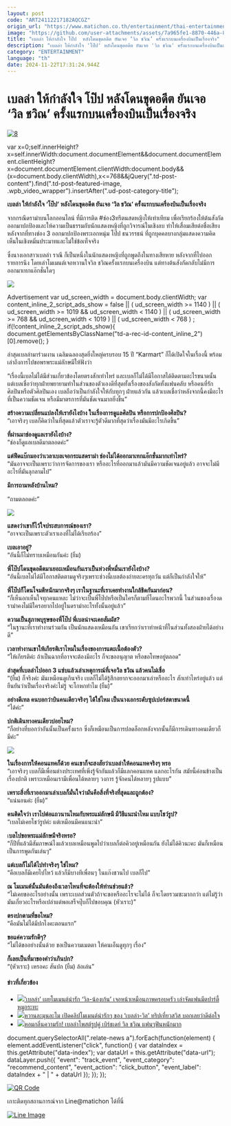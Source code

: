 ```yaml
---
layout: post
code: "ART24112217182AQCGZ"
origin_url: "https://www.matichon.co.th/entertainment/thai-entertainment/news_4915338"
image: "https://github.com/user-attachments/assets/7a965fe1-8870-446a-8fdf-7354f53a6749"
title: "เบลล่า ให้กำลังใจ โป๊ป  หลังโดนขุดอดีต ยันเจอ ‘วิล ชวิณ’ ครั้งแรกบนเครื่องบินเป็นเรื่องจริง"
description: "เบลล่า ให้กำลังใจ 'โป๊ป' หลังโดนขุดอดีต ยันเจอ 'วิล ชวิณ' ครั้งแรกบนเครื่องบินเป็นเรื่องจริง"
category: "ENTERTAINMENT"
language: "th"
date: 2024-11-22T17:31:24.944Z
---
```


# เบลล่า ให้กำลังใจ โป๊ป  หลังโดนขุดอดีต ยันเจอ ‘วิล ชวิณ’ ครั้งแรกบนเครื่องบินเป็นเรื่องจริง

[![](https://www.matichon.co.th/wp-content/uploads/2024/11/8-29.jpg "8")](https://www.matichon.co.th/wp-content/uploads/2024/11/8-29.jpg)

var x=0;self.innerHeight?x=self.innerWidth:document.documentElement&&document.documentElement.clientHeight?x=document.documentElement.clientWidth:document.body&&(x=document.body.clientWidth),x<=768&&jQuery(".td-post-content").find(".td-post-featured-image, .wpb\_video\_wrapper").insertAfter(".ud-post-category-title");

**เบลล่า ให้กำลังใจ ‘โป๊ป’ หลังโดนขุดอดีต ยันเจอ ‘วิล ชวิณ’ ครั้งแรกบนเครื่องบินเป็นเรื่องจริง**

จากกรณีดราม่าบนโลกออนไลน์ ที่มีการติด #ช่อง3ทรีตนสดหญิงให้เท่าเทียม เพื่อเรียกร้องให้ต้นสังกัดออกมาปกป้องและให้ความเป็นธรรมกับนักแสดงหญิงที่ถูกวิจารณ์ในเชิงลบ ทำให้เสื่อมเสียต่อชื่อเสียง หลังจากที่ทางช่อง 3 ออกมาปกป้องพระเอกหนุ่ม โป๊ป ธนวรรธน์ ที่ถูกบุคคลบางกลุ่มแสดงความคิดเห็นในเชิงหมิ่นประมาทและไม่ใช่ข้อเท็จจริง

ซึ่งนางเอกสาวเบลล่า ราณี ก็เป็นหนึ่งในนักแสดงหญิงที่ถูกพูดถึงในทางเสียหาย หลังจากที่ไปออกรายการนึง โดยเล่าโมเมนต์เจอหวานใจวิล ชวิณครั้งแรกบนเครื่องบิน แต่ทางต้นสังกัดกลับไม่มีการออกมาเทกแอ๊กชั่นใดๆ

![](https://www.matichon.co.th/wp-content/uploads/2024/11/S__19963964_0-scaled.jpg)

Advertisement var ud\_screen\_width = document.body.clientWidth; var content\_inline\_2\_script\_ads\_show = false || ( ud\_screen\_width >= 1140 ) || ( ud\_screen\_width >= 1019 && ud\_screen\_width < 1140 ) || ( ud\_screen\_width >= 768 && ud\_screen\_width < 1019 ) || ( ud\_screen\_width < 768 ) ; if(!content\_inline\_2\_script\_ads\_show){ document.getElementsByClassName("td-a-rec-id-content\_inline\_2")\[0\].remove(); }

ล่าสุดเบลล่ามาร่วมงาน เฉลิมฉลองสุดยิ่งใหญ่ครบรอบ 15 ปี “Karmart” ก็ได้เปิดใจในเรื่องนี้ พร้อมเล่าถึงการไปขอพรพระแม่ลักษมีให้ฟังว่า

“เรื่องนี้เบลไม่ได้มีส่วนเกี่ยวข้องโดยตรงสักเท่าไหร่ และเบลก็ไม่ได้มีโอกาสได้ติดตามอะไรขนาดนั้น แต่เบลเชื่อว่าทุกฝ่ายพยายามทำในส่วนของตัวเองดีที่สุดทั้งเรื่องของสังกัดทั้งแฟนคลับ หรือคนที่รักศิลปินหรือตัวศิลปินเอง เบลถือว่าเป็นกำลังใจให้กับทุกๆ ฝ่ายแล้วกัน แล้วเบลเชื่อว่าหลังจากนี้คงมีอะไรที่เป็นความชัดเจน หรือมีมาตรการที่มันชัดเจนมากยิ่งขึ้น”

**สร้างความเปลี่ยนแปลงให้เรายังไงบ้าง ในเรื่องการดูแลศิลปิน หรือการปกป้องศิลปิน?**  
“เอาจริงๆ เบลก็คิดว่าในที่สุดแล้วตัวเราจะรู้ตัวดีมากที่สุดว่าเรื่องมันมีอะไรเกิดขึ้น”

**ที่ผ่านมาช่องดูแลเรายังไงบ้าง?**  
“ช่องก็ดูแลเบลดีมาตลอดค่ะ”

**แต่ฟีดแบ๊กมองว่าเวลาเบลเจอกระแสดราม่า ช่องไม่ได้ออกมาเทกแอ๊กชั่นมากเท่าไหร่?**  
“มันอาจจะเป็นเพราะว่าการจัดการของเรา หรืออะไรที่ออกมาแล้วมันมีความชัดเจนอยู่แล้ว อาจจะไม่มีอะไรที่มันลุกลามไป”

**มีการถามหลังบ้านไหม?**

“ถามตลอดค่ะ”

![](https://www.matichon.co.th/wp-content/uploads/2024/11/S__19963967_0-scaled.jpg)

**แสดงว่าเขาก็ไว้ใจประสบการณ์ของเรา?**  
“อาจจะเป็นเพราะตัวเราเองที่ไม่ได้เรียกร้อง”

**เบลเอาอยู่?**  
“อันนี้ก็ไม่ทราบเหมือนกันค่ะ (ยิ้ม)

**พี่โป๊ปโดนขุดอดีตมาเยอะเหมือนกันเราเป็นห่วงพี่หมื่นเรายังไงบ้าง?**  
“อันนี้เบลไม่ได้มีโอกาสติดตามดูจริงๆเพราะช่วงนี้เบลต้องถ่ายละครทุกวัน แต่ก็เป็นกำลังใจให้”

**พี่โป๊ปก็โดนโจมตีหนักมากจริงๆ เราในฐานะที่เราเคยทำงานใกล้ชิดกันมาก่อน?**  
“ก็เห็นอกเห็นใจทุกคนแหละ ไม่ว่าจะเป็นพี่โป๊ปหรือเป็นใครก็ตามที่โดนอะไรพวกนี้ ในส่วนของเรื่องดราม่าคงไม่มีใครอยากไปอยู่ในดราม่าอะไรทั้งนั้นอยู่แล้ว”

**ความเป็นสุภาพบุรุษของพี่โป๊ป พี่เบลน่าจะเคยสัมผัส?**  
“ในฐานะที่เราทำงานร่วมกัน เป็นนักแสดงเหมือนกัน เขาเรียกว่าเราทำหน้าที่ในส่วนทั้งสองฝ่ายได้อย่างดี”

**เวลาทำงานเขาให้เกียรติเราไหมในเรื่องของการแตะเนื้อต้องตัว?**  
“ให้เกียรติค่ะ ถ้าเป็นฉากที่อาจจะต้องมีอะไร ก็จะขออนุญาต หรือขอโทษอยู่ตลอด”

**ล่าสุดที่เบลล่าไปออก 3 แซ่บแล้วเล่าเหตุการณ์ที่เจอวิล ชวิณ แล้วคนไม่เชื่อ**  
“(ยิ้ม) ก็จริงค่ะ มันเหมือนดูเกินจริง เบลก็ไม่ได้รู้สึกอยากจะออกมาเล่าหรืออะไร สักเท่าไหร่อยู่แล้ว แต่ยืนยันว่าเป็นเรื่องจริงค่ะไม่รู้ จะโกหกทำไม (ยิ้ม)”

**อย่างดีเทล คนบอกว่าบินคนเดียวจริงๆ ได้ใช่ไหม เป็นนางเอกระดับซุปเปอร์สตาขนาดนี้**  
“ได้ค่ะ”

**ปกติเดินทางคนเดียวบ่อยไหม?**  
“ก็อย่างที่บอกว่าอันนั้นเป็นครั้งแรก ซึ่งก็เหมือนเป็นการปลดล็อกหลังจากนั้นก็มีการเดินทางคนเดียวก็มีค่ะ”

![](https://www.matichon.co.th/wp-content/uploads/2024/11/S__19963969_0-scaled.jpg)

**ในเรื่องการให้คอนแทคก็ด้วย คนเขาก็จะสงสัยว่าเบลล่าให้คอนแทคจริงๆ หรอ**  
“เอาจริงๆ เบลก็มีเพื่อนต่างประเทศที่เพิ่งรู้จักกันแล้วก็มีแลกคอนแทค แลกอะไรกัน สมัยนี้ค่อนข้างเป็นเรื่องปกติ เพราะเหมือนเรามีเพื่อนได้หลายๆ วงการ รู้จักคนได้หลายๆ รูปแบบ”

**เพราะสิ่งที่เราออกมาเล่าเบลก็มั่นใจว่ามันคือสิ่งที่จริงที่สุดและถูกต้อง?**  
“แน่นอนค่ะ (ยิ้ม)”

**คนติดใจว่า เราไปต่อแถวนานไหมกับพระแม่ลักษมี มีวิธีแนะนำไหม แบบโชว์รูป?**  
“เบลไม่เคยโชว์รูปค่ะ แต่เหมือนมีคนแนะนำ”

เ**บลไปขอพระแม่ลักษมีจริงหรอ?**  
“ก็ปีที่แล้วมีสัมภาษณ์ไงแล้วเบลเหมือนพูดไปว่าเบลก็ต่อคิวอยู่เหมือนกัน ยังไม่ได้คิวนะคะ มันก็เหมือนเป็นการพูดกันเล่นๆ”

**แต่เบลก็ไม่ได้ไปทำจริงๆ ใช่ไหม?**  
“คือเบลก็มีเคยไปไหว้ แล้วก็มีบางทีเพื่อนๆ ในแก๊งชวนไป เบลก็ไป”

**ณ โมเมนต์นั้นมันต้องถึงเวลาไหนที่จะต้องให้ท่านช่วยแล้ว?**  
“ไม่เคยขออะไรอย่างนั้น เพราะเบลส่วนตัวถ้าจะขอหรืออะไรจะไม่ได้ ก็จะโดยรวมซะมากกว่า แต่ไม่รู้ว่ามันเกี่ยวอะไรหรือเปล่าแต่พอเสร็จปุ๊บก็ไปขอบคุณ (หัวเราะ)”

**ตรงปกตามที่ขอไหม?**  
“คือมันไม่ได้มีปกไงคะตอนแรก”

**ขอแค่ความรักดีๆ?**  
“ไม่ได้ขออย่างนั้นด้วย ขอเป็นความเมตตา ให้คนเอ็นดูทุกๆ เรื่อง”

**ก็เลยเป็นที่มาของคำว่าเกินปก?**  
“(หัวเราะ) เหรอคะ สันปก (ยิ้ม) ล้อเล่น”

#### ข่าวที่เกี่ยวข้อง

*   [![](https://www.matichon.co.th/wp-content/uploads/2024/11/2-3.jpg)‘เบลล่า’ เผยโมเมนต์น่ารัก ‘วิล-น้องเก้น’ เจอหน้าเหมือนภาพครอบครัว เล่าจัดแฟนมีตปาร์ตี้หมูกระทะ](https://www.matichon.co.th/entertainment/news_4877603)
*   [![](https://www.matichon.co.th/wp-content/uploads/2024/09/2-216.jpg)หวานละมุนละไม เปิดคลิปโมเมนต์น่ารักๆ ของ ‘เบลล่า-วิล’ ทริปเที่ยวสวิส บอกเลยว่าดีต่อใจ](https://www.matichon.co.th/entertainment/news_4806662)
*   [![](https://www.matichon.co.th/wp-content/uploads/2024/09/ปกข่าว-7281-205.jpg)หอมกลิ่นความรัก! เบลล่าโพสต์รูปคู่ เบิร์ธเดย์ วิล ชวิณ แฟนๆฟินหนักมาก](https://www.matichon.co.th/entertainment/thai-entertainment/news_4801443)

document.querySelectorAll(".relate-news a").forEach(function(element) { element.addEventListener("click", function() { var dataIndex = this.getAttribute("data-index"); var dataUrl = this.getAttribute("data-url"); dataLayer.push({ "event": "track\_event", "event\_category": "recommend\_content", "event\_action": "click\_button", "event\_label": dataIndex + " | " + dataUrl }); }); });

[![QR Code](https://www.matichon.co.th/wp-content/uploads/2023/07/wob1371z.jpg)](https://lin.ee/ht0nDxX)

เกาะติดทุกสถานการณ์จาก Line@matichon ได้ที่นี่

[![Line Image](https://www.matichon.co.th/wp-content/uploads/2023/07/th.png)](https://lin.ee/ht0nDxX)